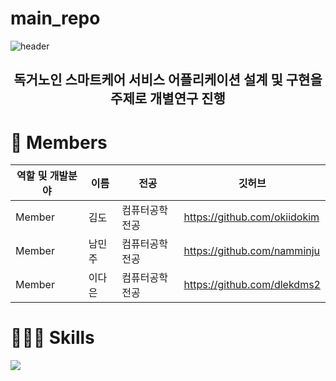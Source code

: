 # main_repo

![header](https://capsule-render.vercel.app/api?type=waving&color=37A0FF&height=300&section=header&text=개별연구&fontSize=90&fontColor=FFFFFF)

<h2 align="center">독거노인 스마트케어 서비스 어플리케이션 설계 및 구현을 주제로 개별연구 진행</h2>

<h1>👋 Members</h1>

| 역할 및 개발분야 | 이름 | 전공 | 깃허브 |
| --- | --- | --- | --- |
| Member | 김도 | 컴퓨터공학전공 | https://github.com/okiidokim |
| Member | 남민주 | 컴퓨터공학전공 | https://github.com/namminju |
| Member | 이다은 | 컴퓨터공학전공 | https://github.com/dlekdms2 |

<h1>🧑🏻‍💻 Skills</h1>

<p>
  <img src="https://img.shields.io/badge/flutter-02569B?style=for-the-badge&logo=flutter&logoColor=white">
</p>
